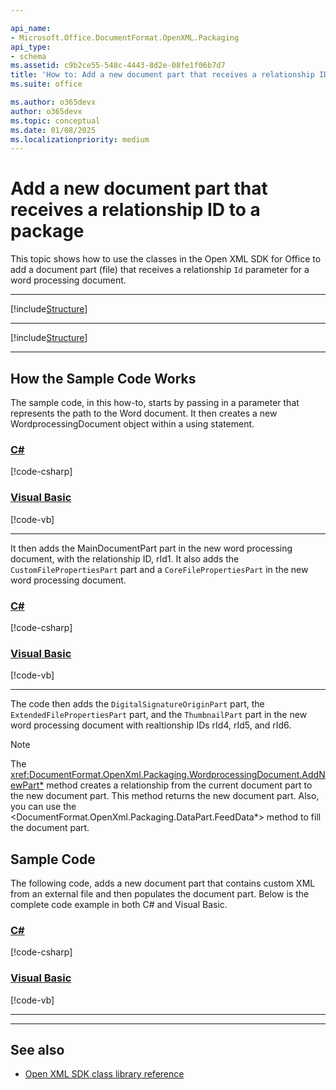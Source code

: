 ```yaml
---

api_name:
- Microsoft.Office.DocumentFormat.OpenXML.Packaging
api_type:
- schema
ms.assetid: c9b2ce55-548c-4443-8d2e-08fe1f06b7d7
title: 'How to: Add a new document part that receives a relationship ID to a package'
ms.suite: office

ms.author: o365devx
author: o365devx
ms.topic: conceptual
ms.date: 01/08/2025
ms.localizationpriority: medium
---
```


# Add a new document part that receives a relationship ID to a package

This topic shows how to use the classes in the Open XML SDK for
Office to add a document part (file) that receives a relationship `Id` parameter for a word
processing document.



-----------------------------------------------------------------------------
[!include[Structure](../includes/word/packages-and-document-parts.md)]


-----------------------------------------------------------------------------

[!include[Structure](../includes/word/structure.md)]

-----------------------------------------------------------------------------

## How the Sample Code Works

The sample code, in this how-to, starts by passing in a parameter that represents the path to the Word document. It then creates
a new WordprocessingDocument object within a using statement.

### [C#](#tab/cs-1)
[!code-csharp[](../../samples/word/add_a_new_part_that_receives_a_relationship_id_to_a_package/cs/Program.cs#snippet1)]

### [Visual Basic](#tab/vb-1)
[!code-vb[](../../samples/word/add_a_new_part_that_receives_a_relationship_id_to_a_package/vb/Program.vb#snippet1)]
***

It then adds the MainDocumentPart part in the new word processing document, with the relationship ID, rId1. It also adds the `CustomFilePropertiesPart` part and a `CoreFilePropertiesPart` in the new word processing document.

### [C#](#tab/cs-2)
[!code-csharp[](../../samples/word/add_a_new_part_that_receives_a_relationship_id_to_a_package/cs/Program.cs#snippet2)]

### [Visual Basic](#tab/vb-2)
[!code-vb[](../../samples/word/add_a_new_part_that_receives_a_relationship_id_to_a_package/vb/Program.vb#snippet2)]
***

The code then adds the `DigitalSignatureOriginPart` part, the `ExtendedFilePropertiesPart` part, and the `ThumbnailPart` part in the new word processing document with realtionship IDs rId4, rId5, and rId6.

> [!NOTE]
> The <xref:DocumentFormat.OpenXml.Packaging.WordprocessingDocument.AddNewPart*> method creates a relationship from the current document part to the new document part. This method returns the new document part. Also, you can use the <DocumentFormat.OpenXml.Packaging.DataPart.FeedData*> method to fill the document part.

## Sample Code

The following code, adds a new document part that contains custom XML
from an external file and then populates the document part. Below is the
complete code example in both C\# and Visual Basic.

### [C#](#tab/cs)
[!code-csharp[](../../samples/word/add_a_new_part_that_receives_a_relationship_id_to_a_package/cs/Program.cs#snippet0)]

### [Visual Basic](#tab/vb)
[!code-vb[](../../samples/word/add_a_new_part_that_receives_a_relationship_id_to_a_package/vb/Program.vb#snippet0)]
***

-----------------------------------------------------------------------------
## See also


- [Open XML SDK class library reference](/office/open-xml/open-xml-sdk)



